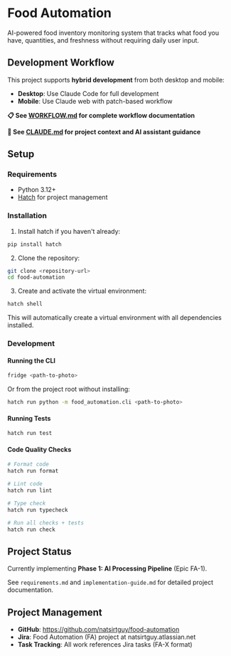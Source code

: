 # Food Automation

AI-powered food inventory monitoring system that tracks what food you have, quantities, and freshness without requiring daily user input.

## Development Workflow

This project supports **hybrid development** from both desktop and mobile:
- **Desktop**: Use Claude Code for full development
- **Mobile**: Use Claude web with patch-based workflow

**📋 See [WORKFLOW.md](WORKFLOW.md) for complete workflow documentation**

**📝 See [CLAUDE.md](CLAUDE.md) for project context and AI assistant guidance**

## Setup

### Requirements

- Python 3.12+
- [Hatch](https://hatch.pypa.io/) for project management

### Installation

1. Install hatch if you haven't already:
```bash
pip install hatch
```

2. Clone the repository:
```bash
git clone <repository-url>
cd food-automation
```

3. Create and activate the virtual environment:
```bash
hatch shell
```

This will automatically create a virtual environment with all dependencies installed.

### Development

#### Running the CLI

```bash
fridge <path-to-photo>
```

Or from the project root without installing:
```bash
hatch run python -m food_automation.cli <path-to-photo>
```

#### Running Tests

```bash
hatch run test
```

#### Code Quality Checks

```bash
# Format code
hatch run format

# Lint code
hatch run lint

# Type check
hatch run typecheck

# Run all checks + tests
hatch run check
```

## Project Status

Currently implementing **Phase 1: AI Processing Pipeline** (Epic FA-1).

See `requirements.md` and `implementation-guide.md` for detailed project documentation.

## Project Management

- **GitHub**: https://github.com/natsirtguy/food-automation
- **Jira**: Food Automation (FA) project at natsirtguy.atlassian.net
- **Task Tracking**: All work references Jira tasks (FA-X format)
